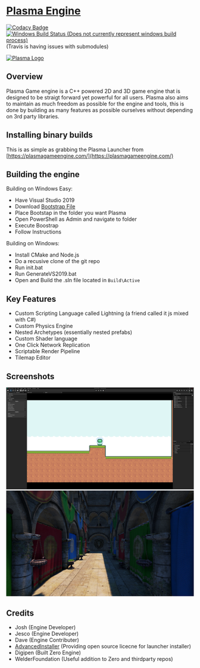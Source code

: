 # [Plasma Engine](https://plasmagameengine.com/)
[![Codacy Badge](https://app.codacy.com/project/badge/Grade/80c719056cfe489692ce358756143673)](https://www.codacy.com/gh/PlasmaEngine/PlasmaEngine/dashboard?utm_source=github.com&amp;utm_medium=referral&amp;utm_content=PlasmaEngine/PlasmaEngine&amp;utm_campaign=Badge_Grade)
[![Windows Build Status (Does not currently represent windows build process)](https://travis-ci.org/PlasmaEngine/PlasmaEngine.svg?branch=master)](https://travis-ci.org/PlasmaEngine/PlasmaEngine) (Travis is having issues with submodules)

[![Plasma Logo](https://raw.githubusercontent.com/PlasmaEngine/PlasmaEngine/master/GithubMedia/LargeLogo.png)](https://plasmagameengine.com/)

## Overview
Plasma Game engine is a C++ powered 2D and 3D game engine that is designed to be straigt forward yet powerful for all users. Plasma also aims to maintain as much freedom as possible for the engine and tools, this is done by building as many features as possible ourselves without depending on 3rd party libraries.

## Installing binary builds
This is as simple as grabbing the Plasma Launcher from [https://plasmagameengine.com/](https://plasmagameengine.com/)

## Building the engine
Building on Windows Easy:
  - Have Visual Studio 2019
  - Download [Bootstrap File](https://github.com/PlasmaEngine/PlasmaEngine/releases/download/NA/Bootstrap.ps1)
  - Place Bootstap in the folder you want Plasma
  - Open PowerShell as Admin and navigate to folder
  - Execute Boostrap
  - Follow Instructions
  
Building on Windows:
  - Install CMake and Node.js
  - Do a recusive clone of the git repo
  - Run init.bat
  - Run GenerateVS2019.bat
  - Open and Build the .sln file located in `Build\Active`

## Key Features

  - Custom Scripting Language called Lightning (a friend called it js mixed with C#)
  - Custom Physics Engine
  - Nested Archetypes (essentially nested prefabs)
  - Custom Shader language
  - One Click Network Replication
  - Scriptable Render Pipeline
  - Tilemap Editor

## Screenshots
![Image of Plasma Engine 3D](https://raw.githubusercontent.com/PlasmaEngine/PlasmaEngine/master/GithubMedia/PlasmaEngine1.PNG)
![Image of Plasma Engine 2D](https://raw.githubusercontent.com/PlasmaEngine/PlasmaEngine/master/GithubMedia/PlasmaEngine2.PNG)

## Credits
  - Josh (Engine Developer)
  - Jesco (Engine Developer)
  - Dave (Engine Contributer)
  - [AdvancedInstaller](https://www.advancedinstaller.com/) (Providing open source licecne for launcher installer)
  - Digipen (Built Zero Engine)
  - WelderFoundation (Useful addition to Zero and thirdparty repos)
